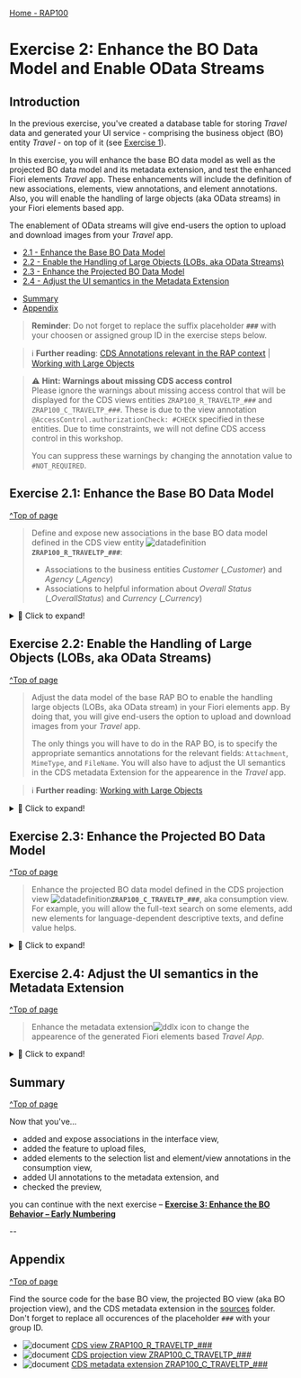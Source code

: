 [Home - RAP100](../../#exercises)

# Exercise 2: Enhance the BO Data Model and Enable OData Streams

## Introduction
In the previous exercise, you've created a database table for storing _Travel_ data and generated your UI service - comprising the business object (BO) entity _Travel_ - on top of it (see [Exercise 1](../ex1/readme.md)).

In this exercise, you will enhance the base BO data model as well as the projected BO data model and its metadata extension, and test the enhanced Fiori elements _Travel_ app. These enhancements will include the definition of new associations, elements, view annotations, and element annotations. Also, you will enable the handling of large objects (aka OData streams) in your Fiori elements based app. 

The enablement of OData streams will give end-users the option to upload and download images from your _Travel_ app. 

- [2.1 - Enhance the Base BO Data Model](#exercise-21-enhance-the-base-bo-data-model)
- [2.2 - Enable the Handling of Large Objects (LOBs, aka OData Streams)](#exercise-22-enable-the-handling-of-large-objects-lobs-aka-odata-streams)
- [2.3 - Enhance the Projected BO Data Model](#exercise-23-enhance-the-projected-bo-data-model)
- [2.4 - Adjust the UI semantics in the Metadata Extension](#exercise-24-adjust-the-ui-semantics-in-the-metadata-extension)
<!--- [2.5 - Preview and Test the Enhanced Fiori elements App](#exercise-25-preview-and-test-the-enhanced-travel-app) -->
- [Summary](#summary)
- [Appendix](#appendix) 


> **Reminder**: Do not forget to replace the suffix placeholder **`###`** with your choosen or assigned group ID in the exercise steps below. 

> ℹ **Further reading**: [CDS Annotations relevant in the RAP context](https://help.sap.com/docs/BTP/923180ddb98240829d935862025004d6/130e02a697e14bf8b05dd6672c56250b.html) | [Working with Large Objects](https://help.sap.com/docs/BTP/923180ddb98240829d935862025004d6/10a3eb645b83413cbbebe4fc1d879a62.html) 

> ⚠ **Hint: Warnings about missing CDS access control**  
> Please ignore the warnings about missing access control that will be displayed for the CDS views entities `ZRAP100_R_TRAVELTP_###` and `ZRAP100_C_TRAVELTP_###`. These is due to the view annotation `@AccessControl.authorizationCheck: #CHECK` specified in these entities. 
> Due to time constraints, we will not define CDS access control in this workshop.  
> 
> You can suppress these warnings by changing the annotation value to `#NOT_REQUIRED`.

## Exercise 2.1: Enhance the Base BO Data Model
[^Top of page](#)

> Define and expose new associations in the base BO data model defined in the CDS view entity ![datadefinition](images/adt_ddls.png)**`ZRAP100_R_TRAVELTP_###`**:  
> - Associations to the business entities _Customer_ (_\_Customer_) and _Agency_ (_\_Agency_) 
> - Associations to helpful information about _Overall Status_ (_\_OverallStatus_) and _Currency_ (_\_Currency_) 

 <details>
  <summary>🔵 Click to expand!</summary>

 1. Define the new associations **`_Agency`**, **`_Customer`**, **`_OverallStatus`**, and **`_Currency`**.
 
    Open your data definition ![datadefinition](images/adt_ddls.png)**`ZRAP100_R_TRAVELTP_###`** and 
    format the source code with the **ABAP Formatter** (aka _Pretty Printer_) by pressing **Shift+F1**.  
 
    Insert the following code snippet after the **`select`** statement as shown on the screenshot below and format the source code (**Shift+F1**).            
     
    ```ABAP
    association [0..1] to /DMO/I_Agency            as _Agency        on $projection.AgencyID = _Agency.AgencyID
    association [0..1] to /DMO/I_Customer          as _Customer      on $projection.CustomerID = _Customer.CustomerID
    association [1..1] to /DMO/I_Overall_Status_VH as _OverallStatus on $projection.OverallStatus = _OverallStatus.OverallStatus
    association [0..1] to I_Currency               as _Currency      on $projection.CurrencyCode = _Currency.Currency
    ```
    
    Your source code should look like this:
    
    ![association](images/nsc.png)            
    
  2. Expose the defined associations **`_Agency`**, **`_Customer`**, **`_OverallStatus`** and **`_Currency`** in the selection list.   
  
     For that, insert the code snippet provided below in the selection list between the curly brackets (`{...}`) as shown on the screenshot and format the source code (**Shift+F1**).

     ```ABAP
     ,
 
     //public associations
     _Customer,
     _Agency,
     _OverallStatus,
     _Currency
     ```
      
     ![association](images/nsc2.png)
      
   3. Save ![save icon](images/adt_save.png) (**Ctrl+S**) and activate ![activate icon](images/adt_activate.png) (**Ctrl+F3**) the changes.

</details>


## Exercise 2.2: Enable the Handling of Large Objects (LOBs, aka OData Streams)
[^Top of page](#)

> Adjust the data model of the base RAP BO to enable the handling large objects (LOBs, aka OData stream) in your Fiori elements app. 
> By doing that, you will give end-users the option to upload and download images from your _Travel_ app. 
> 
> The only things you will have to do in the RAP BO, is to specify the appropriate semantics annotations for the relevant fields: `Attachment`, `MimeType`, and `FileName`. You will also have to adjust the UI semantics in the CDS metadata Extension for the appearence in the _Travel_ app. 

> ℹ **Further reading**: [Working with Large Objects](https://help.sap.com/docs/BTP/923180ddb98240829d935862025004d6/10a3eb645b83413cbbebe4fc1d879a62.html) 

<details>
  <summary>🔵 Click to expand!</summary>
 
 1. Remain in the CDS data definiton ![datadefinition](images/adt_ddls.png)**`ZRAP100_R_TRAVELTP_###`** and have a look at following elements in the _select_ list:

      - **`Attachment`** - It is used to store the LOB (aka stream). It must be annotated appropriately using the CDS annotation `@Semantics.largeObject`. It is technically bound to the field `MimeType`.
      - **`MimeType`** - It is used to indicates the content type of the attachment. It must be tagged appropriately using the CDS annotation `@Semantics.mimeType`.
      - **`FileName`** - It is used to store the file name of the LOB (stream). This is optional. No specific annotation is needed for this element. 

 2. Use the code snippets provided below and annotate the elements as shown on the screenshot.

     - For element **`MimeType`**: 
     ```ABAP
        @Semantics.mimeType: true
     ```

     - For element **`Attachment`**:
     ```ABAP
       @Semantics.largeObject: { mimeType: 'MimeType',   //case-sensitive
                                 fileName: 'FileName',   //case-sensitive
                                 acceptableMimeTypes: ['image/png', 'image/jpeg'],
                                 contentDispositionPreference: #ATTACHMENT }
     ``` 

    ![association](images/new3b.png)

    **Short explanation**: The attributes of the annotation `@Semantics.largeObject`
     - `mimeType`: It indicates the name of the field containing the type of a MIME object. ⚠ The value is case sensitive.
     - `fileName`: It indicates the name of the field containing the file name of a MIME object. ⚠ The value is case sensitive.
     - `acceptableMimeTypes`: It provides the list of acceptable MIME types for the related stream property to restrict or verify the user entry accordingly. 
 If any subtype is accepted, this can be indicated by *.
     - `contentDispositionPreference`: It indicates whether the content is expected to be displayed inline in the browser, i.e, as a Web page or as part of a Web page, or as an attachment, i.e., downloaded and saved locally.

 3. Save ![save icon](images/adt_save.png) (**Ctrl+S**) and activate ![activate icon](images/adt_activate.png) (**Ctrl+F3**) the changes.

</details>

## Exercise 2.3: Enhance the Projected BO Data Model 
[^Top of page](#)

> Enhance the projected BO data model defined in the CDS projection view ![datadefinition](images/adt_ddls.png)**`ZRAP100_C_TRAVELTP_###`**, aka consumption view.   
> For example, you will allow the full-text search on some elements, add new elements for language-dependent descriptive texts, and define value helps.

 <details>
  <summary>🔵 Click to expand!</summary>

 1. Open your data definition ![datadefinition](images/adt_ddls.png)**`ZRAP100_C_TRAVELTP_###`** and format the generated source code with the **Pretty Printer** (**Shift+F1**)..
    
    Specify the projection view as searchable by adding the following view annotation as shown on the screenshot below:  
    ```ABAP
     @Search.searchable: true
    ```
 
    > **Info**:   
    > In the generated data definition, the element `TravelID` is specified as the semantic key of the _Travel_ entity with the view annotation `@ObjectModel.semanticKey: ['TravelID']` and the CDS projection view is specified as BO projections with the addition `provider contract transactional_query` in the `DEFINE ROOT VIEW ENTITY` statement.  
 
    Replace the end-user label text:  
    ```ABAP
     @EndUserText.label: '##GENERATED Travel App (###)'
    ```
 
    Your source code should look like this:
     
    <!-- ![association](images/new4.png) -->
    <img src="images/new4.png" alt="table" width="50%">

 2. ⚠ If not yet done, please format your source code with the **Pretty Printer** (**Shift+F1**).
 
 3. Enhance the selection list between the curly brackets (`{...}`) with the agency name, the customer name, and the descriptive text of the overall status.
 
    For that, add the appropriate code snippets as shown on the screenshot below:
 
    - Define `AgencyName` after `AgencyID`:
       ```ABAP
         _Agency.Name              as AgencyName,
       ```
    - Define `CustomerName` after `CustomerID`:
       ```ABAP
         _Customer.LastName        as CustomerName,
       ```  
 
    - Define `OverallStatusText` after `OverallStatus`:    
       ```ABAP
         _OverallStatus._Text.Text as OverallStatusText : localized,
       ```  
      > Note: The keyword `localized` is used to display text elements in the current system language.

     Your source code should look like this:
     
     <!-- ![association](images/new5.png) -->
     <img src="images/new5.png" alt="association" width="50%">

 4. Use the provided code snippets to specify various element annotations for the elements **`TravelID`**, **`AgencyID`**, **`CustomerID`**,   **`Currency Code`**, and **`OverallStatus`** between the curly brackets as shown on the screenshot below. 
     
    - For the element **`TravelID`**: Enable the full-text search with a specific fuzziness (error tolerance).    

       ```ABAP
       @Search.defaultSearchElement: true
       @Search.fuzzinessThreshold: 0.90    
       ```
     
    - For element **`AgencyID`**: Enable the full-text search, define a value help, and specified **`AgencyName`** as associated text. The defined value help shall be automatically used for frontend validations in Fiori elements UIs.

       ```ABAP
       @Search.defaultSearchElement: true
       @ObjectModel.text.element: ['AgencyName']
       @Consumption.valueHelpDefinition: [{ entity : {name: '/DMO/I_Agency_StdVH', element: 'AgencyID' }, useForValidation: true }] 
       ```
     
    - For element **`CustomerID`**: Enable the full-text search, specify **`CustomerName`** as associated text, and define a value help which will automatically be used for frontend validations in Fiori elements UIs.
 
       ```ABAP
       @Search.defaultSearchElement: true
       @ObjectModel.text.element: ['CustomerName']
       @Consumption.valueHelpDefinition: [{ entity : {name: '/DMO/I_Customer_StdVH', element: 'CustomerID' }, useForValidation: true }]
       ```
    
    - For  element **`CurrencyCode`**: Define a value help which will automatically be used for validations in Fiori elements UIs.

       ```ABAP
       @Consumption.valueHelpDefinition: [{ entity: {name: 'I_CurrencyStdVH', element: 'Currency' }, useForValidation: true }]
       ```
     
    - For element **`OverallStatus`**: Specify **`OverallStatusText`** as associated text and define a value help which will automatically be used for frontend validations in Fiori elements UIs.

       ```ABAP
       @ObjectModel.text.element: ['OverallStatusText']
       @Consumption.valueHelpDefinition: [{ entity: {name: '/DMO/I_Overall_Status_VH', element: 'OverallStatus' }, useForValidation: true }]
       ```

    Alternatively, you can simply replace the source code of your BO projection view ![ddls icon](images/adt_ddls.png)**`ZRAP100_C_RAP_TRAVEL_###`** with the code provided in the source code document linked below and replace all occurences of the placeholder **`###`** with your group ID using **Ctrl+F**.
      
    ![document](images/doc.png) **Source code document**: ![ddls icon](images/adt_ddls.png)[CDS projection view ZRAP100_C_TRAVELTP_###](sources/EX2_DDLS_ZRAP100_C_TRAVELTP.txt)   

    Format your source code with the **ABAP Pretty Printer** (**Shift+F1**).
 
    Your source code should look like this:
    
    ![projected view](images/new6.png)
 
    > **Hint: Frontend Validations**   
    > Validations are used to ensure the data consistency.   
    > As the name suggests, frontend validations are performed on the UI. They are used to improve the user experience by providing faster feedback 
    > and avoiding unnecessary server roundtrips. In the RAP context, front-end validations are defined using CDS annotation 
    > (e.g. `@Consumption.valueHelpDefinition.useForValidation: true`) or UI logic.
    
5. Save ![save icon](images/adt_save.png) (**Ctrl+S**) and activate ![activate icon](images/adt_activate.png) (**Ctrl+F3**) the changes.
   
</details>

## Exercise 2.4: Adjust the UI semantics in the Metadata Extension 
[^Top of page](#)

> Enhance the metadata extension![ddlx icon](images/adt_ddlx.png) to change the appearence of the generated Fiori elements based _Travel App_.

 <details>
  <summary>🔵 Click to expand!</summary>


 1. Open your metadata extention ![metadataextension](images/adt_ddlx.png)**`ZRAP100_C_TRAVELTP_###`** and adjust the UI annotations to achieve the following changes on the Fiori elements based UI of the _Travel App_.
  
    - Enhance the **header info** - `TravelID` and the uploaded attachment (`Attachment`) should be displayed as standard description in the header of the _Travel_ object page.
    - Element **`TravelID`** - should also be a selection criteria in the filter bar and have high display importance on small windows.
    - Element **`AgencyID`** - should also be a selection criteria in the filter bar and have high display importance on small windows.
    - Element **`CustomerID`** - should also be a selection criteria in the filter bar and have high display importance on small windows.
    - Element **`BeginDate`** - (no changes)
    - Element **`EndDate`** - (no changes)
    - Element **`BookingFee`** - should only be displayed on the object page - not in the list table.
    - Element **`TotalPrice`** - should only be displayed on the object page - not in the list table. 
    - Element **`CurrencyCode`** - should not be explicitly displayed, neither in the list table nor on the object page. 
      > Note: The currency code will be automatically displayed on the UI thanks to `@consumption` annotations specified for the element `CurrencyCode` in the BO projection view.
    - Element **`Description`** - should only be displayed on the object page - not in the list table.
    - Element **`OverallStatus`** - should have a high display importance on small windows and only its associated descriptive text should be displayed on the UI.
    - Element **`Attachment`** - should only be displayed on the object page - not in the list table.
    - Element **`MimeType`** - should be hidden.
    - Element **`FileName`** - should be hidden.

    For that, replace the generated source code of the metadata extension with the code provided in the source code document linked below and replace all occurences of the placeholder **`###`** with your group ID using **Ctrl+F**.
     
    ![document](images/doc.png) **Source code document**: ![ddlx icon](images/adt_ddlx.png)[CDS metadata extension ZRAP100_C_TRAVELTP_###](sources/EX2_DDLX_ZRAP100_C_TRAVELTP.txt)  

     Your source code will look like this:
     <!-- ![MetaDataExtension](images/new7.png) -->
     <img src="images/new7.png" alt="Metadata extension" width="60%">
    
   2. Save ![save icon](images/adt_save.png) and activate ![activate icon](images/adt_activate.png) the changes.
   
</details>

## Summary 
[^Top of page](#)

Now that you've... 
- added and expose associations in the interface view,
- added the feature to upload files,   
- added elements to the selection list and element/view annotations in the consumption view,
- added UI annotations to the metadata extension, and 
- checked the preview,

you can continue with the next exercise – **[Exercise 3: Enhance the BO Behavior – Early Numbering](../ex3/readme.md)**

--

## Appendix
[^Top of page](#)

Find the source code for the base BO view, the projected BO view (aka BO projection view), and the CDS metadata extension in the [sources](sources) folder. Don't forget to replace all occurences of the placeholder `###` with your group ID.

- ![document](images/doc.png) [CDS view ZRAP100_R_TRAVELTP_###](sources/EX2_DDLS_ZRAP100_R_TRAVELTP.txt)
- ![document](images/doc.png) [CDS projection view ZRAP100_C_TRAVELTP_###](sources/EX2_DDLS_ZRAP100_C_TRAVELTP.txt)
- ![document](images/doc.png) [CDS metadata extension ZRAP100_C_TRAVELTP_###](sources/EX2_DDLX_ZRAP100_C_TRAVELTP.txt)
